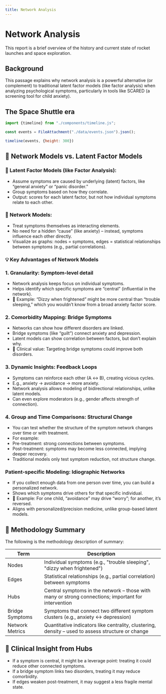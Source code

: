 ```yaml
---
title: Network Analysis
---
```


# Network Analysis
This report is a brief overview of the history and current state of rocket launches and space exploration.

## Background

This passage explains why network analysis is a powerful alternative (or complement) to traditional latent factor models (like factor analysis) when analyzing psychological symptoms, particularly in tools like SCARED (a screening tool for child anxiety).

## The Space Shuttle era

```js
import {timeline} from "./components/timeline.js";
```

```js
const events = FileAttachment("./data/events.json").json();
```

```js
timeline(events, {height: 300})
```

## 🔗 Network Models vs. Latent Factor Models

### 📌 Latent Factor Models (like Factor Analysis):
-	Assume symptoms are caused by underlying (latent) factors, like “general anxiety” or “panic disorder.”
-	Group symptoms based on how they correlate.
-	Output: scores for each latent factor, but not how individual symptoms relate to each other.

### 🔗 Network Models:
-	Treat symptoms themselves as interacting elements.
-	No need for a hidden “cause” (like anxiety) – instead, symptoms influence each other directly.
-	Visualize as graphs: nodes = symptoms, edges = statistical relationships between symptoms (e.g., partial correlations).


### 💡 Key Advantages of Network Models
### 1. Granularity: Symptom-level detail
-	Network analysis keeps focus on individual symptoms.
-	Helps identify which specific symptoms are “central” (influential in the network).
-	🧠 Example: “Dizzy when frightened” might be more central than “trouble sleeping,” which you wouldn’t know from a broad anxiety factor score.


### 2. Comorbidity Mapping: Bridge Symptoms
-	Networks can show how different disorders are linked.
-	Bridge symptoms (like “guilt”) connect anxiety and depression.
-	Latent models can show correlation between factors, but don’t explain why.
-	🔧 Clinical value: Targeting bridge symptoms could improve both disorders.


### 3. Dynamic Insights: Feedback Loops
-	Symptoms can reinforce each other (A ↔ B), creating vicious cycles.
-	E.g., anxiety → avoidance → more anxiety.
-	Network analysis allows modeling of bidirectional relationships, unlike latent models.
-	Can even explore moderators (e.g., gender affects strength of connection).


### 4. Group and Time Comparisons: Structural Change
-	You can test whether the structure of the symptom network changes over time or with treatment.
-	For example:
-	Pre-treatment: strong connections between symptoms.
-	Post-treatment: symptoms may become less connected, implying deeper recovery.
-	Traditional models only test symptom reduction, not structure change.

### Patient-specific Modeling: Idiographic Networks
-	If you collect enough data from one person over time, you can build a personalized network.
-	Shows which symptoms drive others for that specific individual.
-	🧍 Example: For one child, “avoidance” may drive “worry”; for another, it’s reversed.
-	Aligns with personalized/precision medicine, unlike group-based latent models.


## 🔬 Methodology Summary

The following is the methodology description of summary:

| Term | Description |
|------|------------|
| Nodes | Individual symptoms (e.g., "trouble sleeping", "dizzy when frightened") |
| Edges | Statistical relationships (e.g., partial correlation) between symptoms |
| Hubs | Central symptoms in the network – those with many or strong connections; important for intervention |
| Bridge Symptoms | Symptoms that connect two different symptom clusters (e.g., anxiety ↔ depression) |
| Network Metrics | Quantitative indicators like centrality, clustering, density – used to assess structure or change |


## 🧠 Clinical Insight from Hubs
-	If a symptom is central, it might be a leverage point: treating it could reduce other connected symptoms.
-	If a bridge symptom links two disorders, treating it may reduce comorbidity.
-	If edges weaken post-treatment, it may suggest a less fragile mental state.
